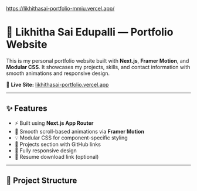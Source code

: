 
https://likhithasai-portfolio-mmiu.vercel.app/

# 💼 Likhitha Sai Edupalli — Portfolio Website

This is my personal portfolio website built with **Next.js**, **Framer Motion**, and **Modular CSS**. It showcases my projects, skills, and contact information with smooth animations and responsive design.

🔗 **Live Site:** [likhithasai-portfolio.vercel.app](https://likhithasai-portfolio-mmiu.vercel.app/)

---

## ✨ Features

- ⚡ Built using **Next.js App Router**
- 🎨 Smooth scroll-based animations via **Framer Motion**
- 💡 Modular CSS for component-specific styling
- 🧠 Projects section with GitHub links
- 📱 Fully responsive design
- 📄 Resume download link (optional)

---

## 📂 Project Structure

